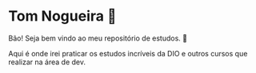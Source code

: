 # Tom Nogueira :notebook:

Bão! Seja bem vindo ao meu repositório de estudos. :wave:

Aqui é onde irei praticar os estudos incríveis da DIO e outros cursos que realizar na área de dev.

